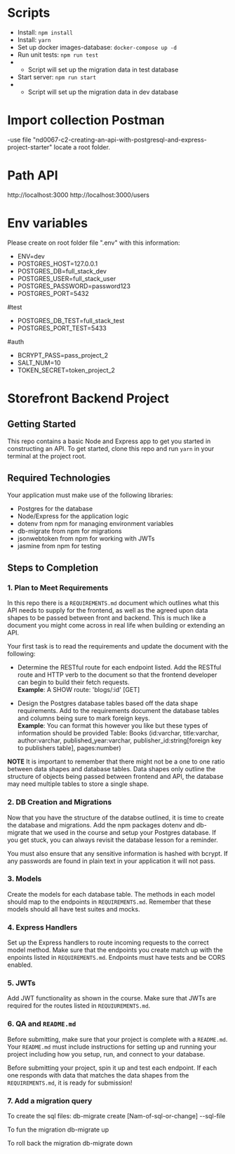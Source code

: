# Scripts
- Install: ```npm install```
- Install: ```yarn```
- Set up docker images-database: ```docker-compose up -d```
- Run unit tests: ```npm run test```
- - Script will set up the migration data in test database
- Start server: ```npm run start```
- - Script will set up the migration data in dev database

# Import collection Postman
-use file "nd0067-c2-creating-an-api-with-postgresql-and-express-project-starter" locate a root folder.

# Path API
http://localhost:3000
http://localhost:3000/users

# Env variables
Please create on root folder file ".env" with this information:
- ENV=dev
- POSTGRES_HOST=127.0.0.1
- POSTGRES_DB=full_stack_dev
- POSTGRES_USER=full_stack_user
- POSTGRES_PASSWORD=password123
- POSTGRES_PORT=5432

#test
- POSTGRES_DB_TEST=full_stack_test
- POSTGRES_PORT_TEST=5433

#auth
- BCRYPT_PASS=pass_project_2
- SALT_NUM=10
- TOKEN_SECRET=token_project_2

# Storefront Backend Project

## Getting Started

This repo contains a basic Node and Express app to get you started in constructing an API. To get started, clone this repo and run `yarn` in your terminal at the project root.

## Required Technologies
Your application must make use of the following libraries:
- Postgres for the database
- Node/Express for the application logic
- dotenv from npm for managing environment variables
- db-migrate from npm for migrations
- jsonwebtoken from npm for working with JWTs
- jasmine from npm for testing

## Steps to Completion

### 1. Plan to Meet Requirements

In this repo there is a `REQUIREMENTS.md` document which outlines what this API needs to supply for the frontend, as well as the agreed upon data shapes to be passed between front and backend. This is much like a document you might come across in real life when building or extending an API. 

Your first task is to read the requirements and update the document with the following:
- Determine the RESTful route for each endpoint listed. Add the RESTful route and HTTP verb to the document so that the frontend developer can begin to build their fetch requests.    
**Example**: A SHOW route: 'blogs/:id' [GET] 

- Design the Postgres database tables based off the data shape requirements. Add to the requirements document the database tables and columns being sure to mark foreign keys.   
**Example**: You can format this however you like but these types of information should be provided
Table: Books (id:varchar, title:varchar, author:varchar, published_year:varchar, publisher_id:string[foreign key to publishers table], pages:number)

**NOTE** It is important to remember that there might not be a one to one ratio between data shapes and database tables. Data shapes only outline the structure of objects being passed between frontend and API, the database may need multiple tables to store a single shape. 

### 2.  DB Creation and Migrations

Now that you have the structure of the databse outlined, it is time to create the database and migrations. Add the npm packages dotenv and db-migrate that we used in the course and setup your Postgres database. If you get stuck, you can always revisit the database lesson for a reminder. 

You must also ensure that any sensitive information is hashed with bcrypt. If any passwords are found in plain text in your application it will not pass.

### 3. Models

Create the models for each database table. The methods in each model should map to the endpoints in `REQUIREMENTS.md`. Remember that these models should all have test suites and mocks.

### 4. Express Handlers

Set up the Express handlers to route incoming requests to the correct model method. Make sure that the endpoints you create match up with the enpoints listed in `REQUIREMENTS.md`. Endpoints must have tests and be CORS enabled. 

### 5. JWTs

Add JWT functionality as shown in the course. Make sure that JWTs are required for the routes listed in `REQUIUREMENTS.md`.

### 6. QA and `README.md`

Before submitting, make sure that your project is complete with a `README.md`. Your `README.md` must include instructions for setting up and running your project including how you setup, run, and connect to your database. 

Before submitting your project, spin it up and test each endpoint. If each one responds with data that matches the data shapes from the `REQUIREMENTS.md`, it is ready for submission!


### 7. Add a migration query
To create the sql files:
db-migrate create [Nam-of-sql-or-change] --sql-file

To fun the migration
db-migrate up

To roll back the migration
db-migrate down
